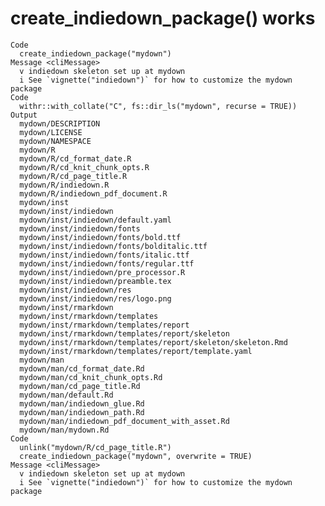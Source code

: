 # create_indiedown_package() works

    Code
      create_indiedown_package("mydown")
    Message <cliMessage>
      v indiedown skeleton set up at mydown
      i See `vignette("indiedown")` for how to customize the mydown package
    Code
      withr::with_collate("C", fs::dir_ls("mydown", recurse = TRUE))
    Output
      mydown/DESCRIPTION
      mydown/LICENSE
      mydown/NAMESPACE
      mydown/R
      mydown/R/cd_format_date.R
      mydown/R/cd_knit_chunk_opts.R
      mydown/R/cd_page_title.R
      mydown/R/indiedown.R
      mydown/R/indiedown_pdf_document.R
      mydown/inst
      mydown/inst/indiedown
      mydown/inst/indiedown/default.yaml
      mydown/inst/indiedown/fonts
      mydown/inst/indiedown/fonts/bold.ttf
      mydown/inst/indiedown/fonts/bolditalic.ttf
      mydown/inst/indiedown/fonts/italic.ttf
      mydown/inst/indiedown/fonts/regular.ttf
      mydown/inst/indiedown/pre_processor.R
      mydown/inst/indiedown/preamble.tex
      mydown/inst/indiedown/res
      mydown/inst/indiedown/res/logo.png
      mydown/inst/rmarkdown
      mydown/inst/rmarkdown/templates
      mydown/inst/rmarkdown/templates/report
      mydown/inst/rmarkdown/templates/report/skeleton
      mydown/inst/rmarkdown/templates/report/skeleton/skeleton.Rmd
      mydown/inst/rmarkdown/templates/report/template.yaml
      mydown/man
      mydown/man/cd_format_date.Rd
      mydown/man/cd_knit_chunk_opts.Rd
      mydown/man/cd_page_title.Rd
      mydown/man/default.Rd
      mydown/man/indiedown_glue.Rd
      mydown/man/indiedown_path.Rd
      mydown/man/indiedown_pdf_document_with_asset.Rd
      mydown/man/mydown.Rd
    Code
      unlink("mydown/R/cd_page_title.R")
      create_indiedown_package("mydown", overwrite = TRUE)
    Message <cliMessage>
      v indiedown skeleton set up at mydown
      i See `vignette("indiedown")` for how to customize the mydown package

